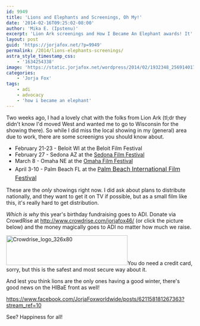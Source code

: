 ```yaml
---
id: 9949
title: 'Lions and Elephants and Screenings, Oh My!'
date: '2014-02-16T09:25:02-08:00'
author: 'Mika E. (Ipstenu)'
excerpt: 'Lion Ark screenings and How I Became An Elephant awards! It''s a good weekend!'
layout: post
guid: 'https://jorjafox.net/?p=9949'
permalink: /2014/lions-elephants-screenings/
astra_style_timestamp_css:
    - '1634254338'
image: 'https://static.jorjafox.net/wordpress/2014/02/1932348_256914017813130_181115629_n.jpg'
categories:
    - 'Jorja Fox'
tags:
    - adi
    - advocacy
    - 'how i became an elephant'
---
```


Two weeks ago, I had a lovely chat with the folks from Lion Ark (tl;dr they didn't know I'd moved West and wanted me to go to Wisconsin for the showing there). So while I did miss the local showing in my (general) area due to work, there are some screenigns you should know about.
<ul>
	<li>February 21-23 - Beloit WI at the Beloit Film Festival</li>
	<li>February 27 - Sedona AZ at the <a href="http://www.sedonafilmfestival.org/">Sedona Film Festival</a></li>
	<li>March 8 - Omaha NE at the <a href="http://www.omahafilmfestival.org/">Omaha Film Festival</a></li>
	<li>April 3-10 - Palm Beach FL at the <a href="http://www.pbifilmfest.org/">P<span style="line-height: 1.7; font-size: 1rem;">alm Beach International Film Festival</span></a></li>
</ul>
These are the <em>only</em> showings right now. I did ask about plans to distribute nationally, and they want to get it on TV if possible, but as a small film like this, it's really hard to get distribution.

<em>Which is why</em> this year's birthday fundraising goes to ADI. Donate via CrowdRise at <a href="http://www.crowdrise.com/jorjafox46/">http://www.crowdrise.com/jorjafox46/</a> (or click the picture below) and the money magically goes to ADI no matter how much we raise.

<a href="http://www.crowdrise.com/jorjafox46/"><img class="aligncenter size-full wp-image-9951" alt="Crowdrise_logo_326x80" src="//static.jorjafox.net/wordpress/2014/02/Crowdrise_logo_326x80.gif" width="326" height="80" /></a>You do need a credit card, sorry, but this is the safest and most secure way about it.

And lest you think lions are the only ones having a good winter, there's good news on the HIBaE front as well!

https://www.facebook.com/JorjaFoxworldwide/posts/621158181267363?stream_ref=10

See? Happiness for all!

&nbsp;